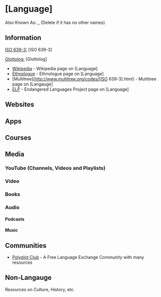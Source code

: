 # [Language]
Also Known As: _ (Delete if it has no other names)

## Information
[ISO 639-3:](https://en.wikipedia.org/wiki/ISO_639-3) [ISO 639-3]
<!--If conlang change above to:
[CLCR (ConLang Code Registry):](http://www.kreativekorp.com/clcr/) _
-->
[Glottolog:](https://glottolog.org/resource/languoid/id/[Glottolog]) [Glottolog]
- [Wikipedia]() - Wikipedia page on [Language]
- [Ethnologue]() - Ethnologue page on [Language]
- [Multitree](http://www.multitree.org/codes/[ISO 639-3].html) - Multitree page on [Langauge]
- [ELP]() - Endangered Languages Project page on [Language]

## Websites
## Apps
## Courses
## Media
### YouTube (Channels, Videos and Playlists)
### Video
### Books
### Audio
#### Podcasts
#### Music
## Communities
- [Polyglot Club](https://polyglotclub.com/wiki/Language/[Language]) - A Free Language Exchange Community with many resources
## Non-Langauge
Resources on Culture, History, etc. <!--(of the _ tribe/clan/people)-->
